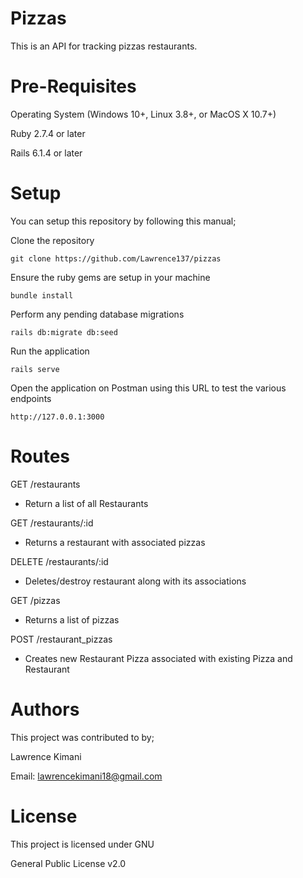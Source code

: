 # Pizzas

This is an API for tracking pizzas restaurants.

# Pre-Requisites

Operating System (Windows 10+, Linux 3.8+, or MacOS X 10.7+)

Ruby 2.7.4 or later

Rails 6.1.4 or later

# Setup

You can setup this repository by following this manual;

Clone the repository

`git clone https://github.com/Lawrence137/pizzas`

Ensure the ruby gems are setup in your machine

`bundle install`

Perform any pending database migrations

`rails db:migrate db:seed`

Run the application

`rails serve`

Open the application on Postman using this URL to test the various endpoints

`http://127.0.0.1:3000`

# Routes

GET /restaurants

- Return a list of all Restaurants

GET /restaurants/:id

- Returns a restaurant with associated pizzas

DELETE /restaurants/:id

- Deletes/destroy restaurant along with its associations

GET /pizzas

- Returns a list of pizzas

POST /restaurant_pizzas

- Creates new Restaurant Pizza associated with existing Pizza and Restaurant

# Authors

This project was contributed to by;

Lawrence Kimani

Email: lawrencekimani18@gmail.com

# License

This project is licensed under GNU

General Public License v2.0